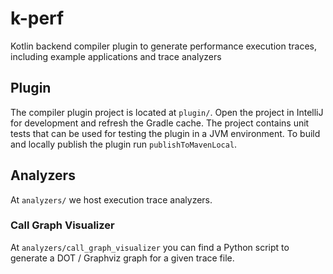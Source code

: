 # k-perf
Kotlin backend compiler plugin to generate performance execution traces, including example applications and trace analyzers

## Plugin

The compiler plugin project is located at `plugin/`.
Open the project in IntelliJ for development and refresh the Gradle cache.
The project contains unit tests that can be used for testing the plugin in a JVM environment.
To build and locally publish the plugin run `publishToMavenLocal`.

## Analyzers

At `analyzers/` we host execution trace analyzers.

### Call Graph Visualizer

At `analyzers/call_graph_visualizer` you can find a Python script to generate a DOT / Graphviz graph for a given trace file.
